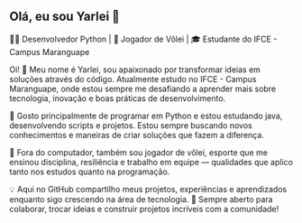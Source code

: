 ## Olá, eu sou Yarlei 👋

👨‍💻 Desenvolvedor Python | 🏐 Jogador de Vôlei | 🎓 Estudante do IFCE - Campus Maranguape

Oi! 👋 Meu nome é Yarlei, sou apaixonado por transformar ideias em soluções através do código.
Atualmente estudo no IFCE - Campus Maranguape, onde estou sempre me desafiando a aprender mais sobre tecnologia, inovação e boas práticas de desenvolvimento.

🚀 Gosto principalmente de programar em Python e estou estudando java, desenvolvendo scripts e projetos. Estou sempre buscando novos conhecimentos e maneiras de criar soluções que fazem a diferença.

🏐 Fora do computador, também sou jogador de vôlei, esporte que me ensinou disciplina, resiliência e trabalho em equipe — qualidades que aplico tanto nos estudos quanto na programação.

💡 Aqui no GitHub compartilho meus projetos, experiências e aprendizados enquanto sigo crescendo na área de tecnologia.
🤝 Sempre aberto para colaborar, trocar ideias e construir projetos incríveis com a comunidade!










          
          
          
